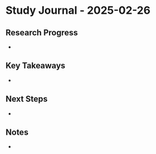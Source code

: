 # Study Journal - 2025-02-26

## Research Progress
- 

## Key Takeaways
- 

## Next Steps
- 

## Notes
- 
